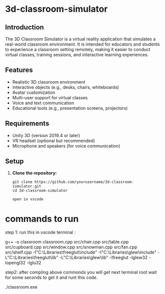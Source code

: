 # 3d-classroom-simulator

## Introduction

The 3D Classroom Simulator is a virtual reality application that simulates a real-world classroom environment. It is intended for educators and students to experience a classroom setting remotely, making it easier to conduct virtual classes, training sessions, and interactive learning experiences.

## Features

- Realistic 3D classroom environment
- Interactive objects (e.g., desks, chairs, whiteboards)
- Avatar customization
- Multi-user support for virtual classes
- Voice and text communication
- Educational tools (e.g., presentation screens, projectors)

## Requirements

- Unity 3D (version 2019.4 or later)
- VR headset (optional but recommended)
- Microphone and speakers (for voice communication)

## Setup

1. **Clone the repository:**
   ```shell
   git clone https://github.com/yourusername/3d-classroom-simulator.git
   cd 3d-classroom-simulator

   open in vscode 
#  commands to run
step 1: run this in vscode terminal : 

g++ -o classroom classroom.cpp src/chair.cpp src/table.cpp src/cupboard.cpp src/window.cpp src/snowman.cpp src/fan.cpp src/shelf.cpp -I"C:\Libraries\freeglut\include" -I"C:\Libraries\glew\include" -L"C:\Libraries\freeglut\lib" -L"C:\Libraries\glew\lib" -lfreeglut -lglew32 -lopengl32 -lglu32

step2: after compling above commonds you will get next terminal root wait for some seconds to get it and runt this code. 

./classroom.exe
